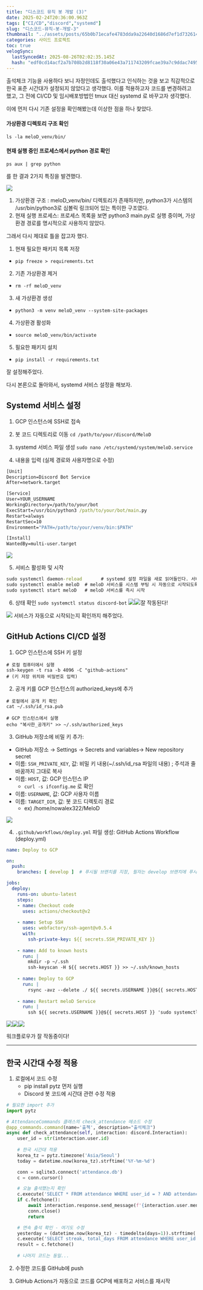 ```yaml
---
title: "디스코드 뮤직 봇 개발 (3)"
date: 2025-02-24T20:36:00.963Z
tags: ["CI/CD","discord","systemd"]
slug: "디스코드-뮤직-봇-개발-3"
thumbnail: "../assets/posts/65b0b71ecafe4783dda9a22640d1686d7ef1d732614b34a2c910257cbf6a38d9.png"
categories: 사이드 프로젝트
toc: true
velogSync:
  lastSyncedAt: 2025-08-26T02:02:35.145Z
  hash: "edf0cd14acf2a7b708b2d8118f30a06e43a711743209fcae39a7c9ddac74955f"
---
```


출석체크 기능을 사용하다 보니 자정인데도 출석했다고 인식하는 것을 보고 직감적으로 한국 표준 시간대가 설정되지 않았다고 생각했다. 이를 적용하고자 코드를 변경하려고 했고, 그 전에 CI/CD  및 임시배포방법인 tmux 대신 systemd 로 바꾸고자 생각했다.

이에 먼저 다시 기존 설정을 확인해봤는데 이상한 점을 하나 찾았다.

#### 가상환경 디렉토리 구조 확인
`ls -la meloD_venv/bin/`

#### 현재 실행 중인 프로세스에서 python 경로 확인
`ps aux | grep python`

를 한 결과 2가지 특징을 발견했다.

![](/assets/posts/65b0b71ecafe4783dda9a22640d1686d7ef1d732614b34a2c910257cbf6a38d9.png)
1. 가상환경 구조 : meloD_venv/bin/ 디렉토리가 존재하지만, python3가 시스템의 /usr/bin/python3로 심볼릭 링크되어 있는 특이한 구조였다.
2. 현재 실행 프로세스: 프로세스 목록을 보면 python3 main.py로 실행 중이며, 가상환경 경로를 명시적으로 사용하지 않았다.

그래서 다시 제대로 틀을 잡고자 했다.

1. 현재 필요한 패키지 목록 저장
- `pip freeze > requirements.txt`

2. 기존 가상환경 제거
- `rm -rf meloD_venv`

3. 새 가상환경 생성
- `python3 -m venv meloD_venv --system-site-packages`

4. 가상환경 활성화
- `source meloD_venv/bin/activate`

5. 필요한 패키지 설치
- `pip install -r requirements.txt`

잘 설정해주었다.

다시 본론으로 돌아와서, systemd 서비스 설정을 해보자.

## Systemd 서비스 설정
1. GCP 인스턴스에 SSH로 접속
2. 봇 코드 디렉토리로 이동
`cd /path/to/your/discord/MeloD`

3. systemd 서비스 파일 생성
`sudo nano /etc/systemd/system/meloD.service`

4. 내용을 입력 (실제 경로와 사용자명으로 수정)
```cmd
[Unit]
Description=Discord Bot Service
After=network.target

[Service]
User=YOUR_USERNAME
WorkingDirectory=/path/to/your/bot
ExecStart=/usr/bin/python3 /path/to/your/bot/main.py
Restart=always
RestartSec=10
Environment="PATH=/path/to/your/venv/bin:$PATH"

[Install]
WantedBy=multi-user.target
```
![](/assets/posts/9523fd3c0ff9b7b2537cd5e88e8a57146994305c5b1a9d5bc1b4658e40ca51c1.png)


5. 서비스 활성화 및 시작
```cmd
sudo systemctl daemon-reload       # systemd 설정 파일을 새로 읽어들인다. 서비스 파일을 새로 만들거나 수정한 후에 필요한 명령어
sudo systemctl enable meloD  # meloD 서비스를 시스템 부팅 시 자동으로 시작되도록 설정
sudo systemctl start meloD   # meloD 서비스를 즉시 시작
```

6. 상태 확인
`sudo systemctl status discord-bot`
![](/assets/posts/8db76730e1cbdf91c8f17153d20814e1429cc3cbb8f75689608e6be4f937a584.png)![](/assets/posts/3d5eb3aa320098643e42e3b53445d0f6927a8bb46ff4725dffdbb16d0aebceae.png)잘 작동된다!

![](/assets/posts/3da38fb60b37303390cbde8b948a00f654610112b070d8ef1e04c37c551acd1f.png) 서비스가 자동으로 시작되는지 확인까지 해주었다.

## GitHub Actions CI/CD 설정
1. GCP 인스턴스에 SSH 키 설정
```
# 로컬 컴퓨터에서 실행
ssh-keygen -t rsa -b 4096 -C "github-actions"
# (키 저장 위치와 비밀번호 입력)
```

2. 공개 키를 GCP 인스턴스의 authorized_keys에 추가
```
# 로컬에서 공개 키 확인
cat ~/.ssh/id_rsa.pub

# GCP 인스턴스에서 실행
echo "복사한_공개키" >> ~/.ssh/authorized_keys
```

3. GitHub 저장소에 비밀 키 추가:

- GitHub 저장소 → Settings → Secrets and variables→ New repository secret
- 이름: `SSH_PRIVATE_KEY`, 값: 비밀 키 내용(~/.ssh/id_rsa 파일의 내용) ; 주석과 줄바꿈까지 그대로 복사
- 이름: `HOST`, 값: GCP 인스턴스 IP
  - `curl -s ifconfig.me` 로 확인
- 이름: `USERNAME`, 값: GCP 사용자 이름
- 이름: `TARGET_DIR`, 값: 봇 코드 디렉토리 경로
  - ex) /home/nowalex322/MeloD
  
![](/assets/posts/18c01515b6ec58bc93591759875ccb01e4040bdb08f5fdd3f1f3dfd599b85d1b.png)


4. `.github/workflows/deploy.yml` 파일 생성:
GitHub Actions Workflow (deploy.yml)
```yml
name: Deploy to GCP

on:
  push:
    branches: [ develop ]  # 푸시될 브랜치를 지정, 필자는 develop 브랜치에 푸시될 때 실행

jobs:
  deploy:
    runs-on: ubuntu-latest
    steps:
    - name: Checkout code
      uses: actions/checkout@v2
      
    - name: Setup SSH
      uses: webfactory/ssh-agent@v0.5.4
      with:
        ssh-private-key: ${{ secrets.SSH_PRIVATE_KEY }}
        
    - name: Add to known hosts
      run: |
        mkdir -p ~/.ssh
        ssh-keyscan -H ${{ secrets.HOST }} >> ~/.ssh/known_hosts
        
    - name: Deploy to GCP
      run: |
        rsync -avz --delete ./ ${{ secrets.USERNAME }}@${{ secrets.HOST }}:${{ secrets.TARGET_DIR }}
        
    - name: Restart meloD Service
      run: |
        ssh ${{ secrets.USERNAME }}@${{ secrets.HOST }} 'sudo systemctl restart meloD'
```

![](/assets/posts/7eb388909b9c55560be863f3c64331d810b7534ea4ba9a23a7f4d6a35079275c.png)![](/assets/posts/ea3d9d0f146ef4844c2ff6014b19ce77da946a8a4f34102b27491a33e5ff0dbf.png)![](/assets/posts/1e32ad985598aa940ee0475b97d832c69360dcafd4d012fb6d4e18b417fc2d31.png)

워크플로우가 잘 작동중이다!

---

## 한국 시간대 수정 적용

1. 로컬에서 코드 수정
   - pip install pytz 먼저 실행
   - Discord 봇 코드에 시간대 관련 수정 적용
   
```python
# 필요한 import 추가
import pytz

# AttendanceCommands 클래스의 check_attendance 메소드 수정
@app_commands.command(name='출첵', description="출석체크")
async def check_attendance(self, interaction: discord.Interaction):
    user_id = str(interaction.user.id)
    
    # 한국 시간대 적용
    korea_tz = pytz.timezone('Asia/Seoul')
    today = datetime.now(korea_tz).strftime('%Y-%m-%d')

    conn = sqlite3.connect('attendance.db')
    c = conn.cursor()

    # 오늘 출석했는지 확인
    c.execute('SELECT * FROM attendance WHERE user_id = ? AND attendance_date = ?', (user_id, today))
    if c.fetchone():
        await interaction.response.send_message(f'{interaction.user.mention} 이미 오늘은 출석체크를 하셨어요!')
        conn.close()
        return

    # 연속 출석 확인 - 여기도 수정
    yesterday = (datetime.now(korea_tz) - timedelta(days=1)).strftime('%Y-%m-%d')
    c.execute('SELECT streak, total_days FROM attendance WHERE user_id = ? ORDER BY attendance_date DESC LIMIT 1', (user_id,))
    result = c.fetchone()
    
    # 나머지 코드는 동일...
```

2. 수정한 코드를 GitHub에 push

3. GitHub Actions가 자동으로 코드를 GCP에 배포하고 서비스를 재시작
